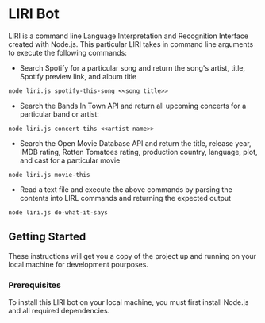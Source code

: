 # LIRI Bot

LIRI is a command line Language Interpretation and Recognition Interface created with Node.js. This particular LIRI takes in command line arguments to execute the following commands:

- Search Spotify for a particular song and return the song's artist, title, Spotify preview link, and album title

`node liri.js spotify-this-song <<song title>>`

- Search the Bands In Town API and return all upcoming concerts for a particular band or artist:

`node liri.js concert-tihs <<artist name>>`

- Search the Open Movie Database API and return the title, release year, IMDB rating, Rotten Tomatoes rating, production country, language, plot, and cast for a particular movie

`node liri.js movie-this`

- Read a text file and execute the above commands by parsing the contents into LIRL commands and returning the expected output

`node liri.js do-what-it-says`

## Getting Started

These instructions will get you a copy of the project up and running on your local machine for development pourposes.

### Prerequisites

To install this LIRI bot on your local machine, you must first install Node.js and all required dependencies.
